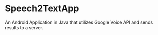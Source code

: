 # Speech2TextApp

An Android Application in Java that utilizes Google Voice API and sends results to a server.
	
	
